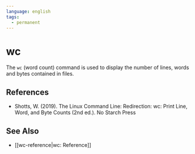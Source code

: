 ```yaml
---
language: english
tags:
  - permanent
---
```


# wc

The `wc` (word count) command is used to display the number of lines, words and bytes contained in files.

## References

- Shotts, W. (2019). <span class="reference-title">The Linux Command Line: Redirection: wc: Print Line, Word, and Byte Counts (2nd ed.)</span>. No Starch Press

## See Also

- [[wc-reference|wc: Reference]]
